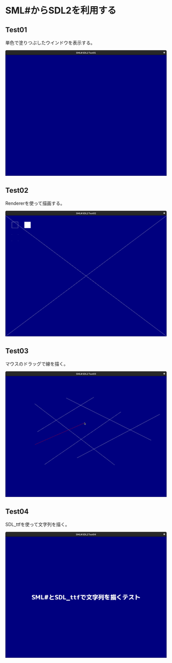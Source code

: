 # SML#からSDL2を利用する

## Test01

単色で塗りつぶしたウインドウを表示する。

![Test01 Capture](img/Test01_capture.png)

## Test02

Rendererを使って描画する。

![Test02 Capture](img/Test02_capture.png)

## Test03

マウスのドラッグで線を描く。

![Test03 Capture](img/Test03_capture.png)

## Test04

SDL_ttfを使って文字列を描く。

![Test04 Capture](img/Test04_capture.png)
